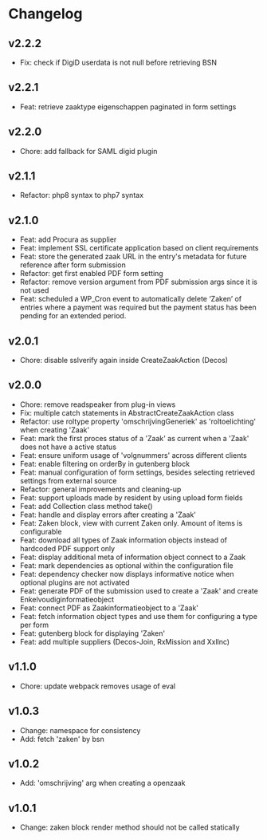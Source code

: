 # Changelog

## v2.2.2

- Fix: check if DigiD userdata is not null before retrieving BSN

## v2.2.1

- Feat: retrieve zaaktype eigenschappen paginated in form settings

## v2.2.0

- Chore: add fallback for SAML digid plugin

## v2.1.1

- Refactor: php8 syntax to php7 syntax

## v2.1.0

- Feat: add Procura as supplier
- Feat: implement SSL certificate application based on client requirements
- Feat: store the generated zaak URL in the entry's metadata for future reference after form submission
- Refactor: get first enabled PDF form setting
- Refactor: remove version argument from PDF submission args since it is not used
- Feat: scheduled a WP_Cron event to automatically delete ‘Zaken’ of entries where a payment was required but the payment status has been pending for an extended period.

## v2.0.1

- Chore: disable sslverify again inside CreateZaakAction (Decos)

## v2.0.0

- Chore: remove readspeaker from plug-in views
- Fix: multiple catch statements in AbstractCreateZaakAction class
- Refactor: use roltype property 'omschrijvingGeneriek' as 'roltoelichting' when creating 'Zaak'
- Feat: mark the first proces status of a 'Zaak' as current when a 'Zaak' does not have a active status
- Feat: ensure uniform usage of 'volgnummers' across different clients
- Feat: enable filtering on orderBy in gutenberg block
- Feat: manual configuration of form settings, besides selecting retrieved settings from external source
- Refactor: general improvements and cleaning-up
- Feat: support uploads made by resident by using upload form fields
- Feat: add Collection class method take()
- Feat: handle and display errors after creating a 'Zaak'
- Feat: Zaken block, view with current Zaken only. Amount of items is configurable
- Feat: download all types of Zaak information objects instead of hardcoded PDF support only
- Feat: display additional meta of information object connect to a Zaak
- Feat: mark dependencies as optional within the configuration file
- Feat: dependency checker now displays informative notice when optional plugins are not activated
- Feat: generate PDF of the submission used to create a 'Zaak' and create Enkelvoudiginformatieobject
- Feat: connect PDF as Zaakinformatieobject to a 'Zaak'
- Feat: fetch information object types and use them for configuring a type per form
- Feat: gutenberg block for displaying 'Zaken'
- Feat: add multiple suppliers (Decos-Join, RxMission and Xxllnc)

## v1.1.0

- Chore: update webpack removes usage of eval

## v1.0.3

- Change: namespace for consistency
- Add: fetch 'zaken' by bsn

## v1.0.2

- Add: 'omschrijving' arg when creating a openzaak

## v1.0.1

- Change: zaken block render method should not be called statically
